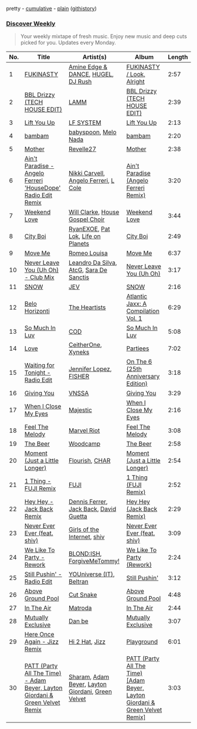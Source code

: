 pretty - [cumulative](/playlists/cumulative/Discover%20Weekly.md) - [plain](/playlists/plain/37i9dQZEVXcERLiUqU2pJX) ([githistory](https://github.githistory.xyz/vitokorn/spotify-playlist-archive/blob/master/playlists/plain/37i9dQZEVXcERLiUqU2pJX))
### [Discover Weekly](https://open.spotify.com/playlist/37i9dQZEVXcERLiUqU2pJX)

> Your weekly mixtape of fresh music. Enjoy new music and deep cuts picked for you. Updates every Monday.

| No. | Title | Artist(s) | Album | Length |
|---|---|---|---|---|
| 1 | [FUKINASTY](https://open.spotify.com/track/2fMAc4QZwcOOuE441dPpYD) | [Amine Edge & DANCE](https://open.spotify.com/artist/7si9pFZZlPdZPeOclH9vgm), [HUGEL](https://open.spotify.com/artist/5PlfkPxwCpRRWQJBxCa0By), [DJ Rush](https://open.spotify.com/artist/6gBmUpKvNYtnQTSLK5vwS5) | [FUKINASTY / Look, Alright](https://open.spotify.com/album/7cK9lEO7XG4JGq9eB4Lwla) | 2:57 |
| 2 | [BBL Drizzy (TECH HOUSE EDIT)](https://open.spotify.com/track/4DFnyUEPGYr6oEmTKaNnHy) | [LAMM](https://open.spotify.com/artist/5gCChtSG7VQERs0a5TUg9r) | [BBL Drizzy (TECH HOUSE EDIT)](https://open.spotify.com/album/6UhIrTuU9kt4nQL1tpT90n) | 2:39 |
| 3 | [Lift You Up](https://open.spotify.com/track/766OCy2QMl814sxiR1gl6v) | [LF SYSTEM](https://open.spotify.com/artist/0HxX6imltnNXJyQhu4nsiO) | [Lift You Up](https://open.spotify.com/album/1UtcVAhnTCM1eqnCVZLEaI) | 2:13 |
| 4 | [bambam](https://open.spotify.com/track/7dOd3rGQosCkUHptUv9kn0) | [babyspoon](https://open.spotify.com/artist/2az2WY6yVvN5tGd8zIjFdU), [Melo Nada](https://open.spotify.com/artist/7axOBN2EOcKsN9mRnvTKmI) | [bambam](https://open.spotify.com/album/1hxGyLiAe82fJnPiyBJOpZ) | 2:20 |
| 5 | [Mother](https://open.spotify.com/track/0t2j4TWXOB9aPfquUgC1hu) | [Revelle27](https://open.spotify.com/artist/3MtB9LTUuqKNrlIx4n7wG5) | [Mother](https://open.spotify.com/album/1Fw1yHZlDSiF5EitTIAJ2h) | 2:38 |
| 6 | [Ain't Paradise - Angelo Ferreri 'HouseDope' Radio Edit Remix](https://open.spotify.com/track/001Pe3iLFZ1maI1xHYgCeE) | [Nikki Carvell](https://open.spotify.com/artist/1Hr97Mjq8ukzQ4UX84WT20), [Angelo Ferreri](https://open.spotify.com/artist/3tT2XX9qEVivLCYGoqkRkZ), [L Cole](https://open.spotify.com/artist/6TpDj1VKdi138zLMxE0WwJ) | [Ain't Paradise (Angelo Ferreri Remix)](https://open.spotify.com/album/00FcmWR66IbJhdgjQhusIL) | 3:20 |
| 7 | [Weekend Love](https://open.spotify.com/track/1ZmgRaIKH95RpfP59UkkCS) | [Will Clarke](https://open.spotify.com/artist/1OmOdgwIzub8DYPxQYbbbi), [House Gospel Choir](https://open.spotify.com/artist/1ilcpQQeF5mmvfO682aDgJ) | [Weekend Love](https://open.spotify.com/album/5tVct9zbyZZUF50wb3rlpN) | 3:44 |
| 8 | [City Boi](https://open.spotify.com/track/5horrSxELZhp6lHVDzRX1e) | [RyanEXOE](https://open.spotify.com/artist/1LLGM4rx77cum05xXHwP1P), [Pat Lok](https://open.spotify.com/artist/3ZPRZDAAuBrvx1tsIjeFxh), [Life on Planets](https://open.spotify.com/artist/2EtksajEPOMDkyVKMZi1eO) | [City Boi](https://open.spotify.com/album/6mFA3RVp7DDXRGzggqcu2I) | 2:49 |
| 9 | [Move Me](https://open.spotify.com/track/3oEzwGKhyXVh0N8ch5GTxI) | [Romeo Louisa](https://open.spotify.com/artist/6goz1NVwiidLsj9fronpBg) | [Move Me](https://open.spotify.com/album/68Ow1XnclfqLjFw0MICKJY) | 6:37 |
| 10 | [Never Leave You (Uh Oh) - Club Mix](https://open.spotify.com/track/6vS4QHhODz5P779tfqIzB4) | [Leandro Da Silva](https://open.spotify.com/artist/5hCv8oMMxHb3FoHMGLN8Vx), [AtcG](https://open.spotify.com/artist/3ejR3scp9kP7ywaI0VHXYj), [Sara De Sanctis](https://open.spotify.com/artist/3oKKcd37PpjAdDqRuDzGwK) | [Never Leave You (Uh Oh)](https://open.spotify.com/album/1sssFgcui6LQhjkvTKwRUb) | 3:17 |
| 11 | [SNOW](https://open.spotify.com/track/3VoqAP2ro0jlFspXyITeGM) | [JEV](https://open.spotify.com/artist/6StZbL9v3UpuaMwIoq8fyW) | [SNOW](https://open.spotify.com/album/6v0MqshmQza1KIOiVZFjSU) | 2:16 |
| 12 | [Belo Horizonti](https://open.spotify.com/track/1VtUnsNbE8q8sQVJ12kgVl) | [The Heartists](https://open.spotify.com/artist/2JNB4cOIXdmE7IKvv5mHQx) | [Atlantic Jaxx: A Compilation Vol. 1](https://open.spotify.com/album/3jekA2v1r8RFKFVawPmd4V) | 6:29 |
| 13 | [So Much In Luv](https://open.spotify.com/track/0S3KYlFYsYC81BbzaOSGNR) | [COD](https://open.spotify.com/artist/6zxYW5BOzUs0JSq1rlo2dw) | [So Much In Luv](https://open.spotify.com/album/1wWh49SbjdnLrAsVDa4uPu) | 5:08 |
| 14 | [Love](https://open.spotify.com/track/3wijoDIXf8ciMdFy1pzRAL) | [CeitherOne](https://open.spotify.com/artist/7pakhNsmn1DXoYOBslkrRE), [Xyneks](https://open.spotify.com/artist/3Rl3BV0N0pCaorJL9H92Om) | [Partiees](https://open.spotify.com/album/2RIJH4yyKOUrkyqr9fqZRS) | 7:02 |
| 15 | [Waiting for Tonight - Radio Edit](https://open.spotify.com/track/3agnohIYmrDf6iJYoZfIdM) | [Jennifer Lopez](https://open.spotify.com/artist/2DlGxzQSjYe5N6G9nkYghR), [FISHER](https://open.spotify.com/artist/1VJ0briNOlXRtJUAzoUJdt) | [On The 6 (25th Anniversary Edition)](https://open.spotify.com/album/32QGCOgzomhSmTzSO4xyJ3) | 3:18 |
| 16 | [Giving You](https://open.spotify.com/track/5QcKkO89PDQH50Mh7W4pSr) | [VNSSA](https://open.spotify.com/artist/6fjbZ7zQBYEy3kvB5JL5PM) | [Giving You](https://open.spotify.com/album/3rSZJ1Z8oLbisX53IND80e) | 3:29 |
| 17 | [When I Close My Eyes](https://open.spotify.com/track/3KrpHx7OQimSAaFwvAKx8R) | [Majestic](https://open.spotify.com/artist/6QMABvTzixnxzsLYyhqRxI) | [When I Close My Eyes](https://open.spotify.com/album/3GuGgqIhptQEHVVFAzqSb9) | 2:16 |
| 18 | [Feel The Melody](https://open.spotify.com/track/0h3KozKnVu57iciuH3yz9x) | [Marvel Riot](https://open.spotify.com/artist/5cI4WAoXtZwW7uz55thjkZ) | [Feel The Melody](https://open.spotify.com/album/7hogMluuOpp0wZ3q2AXgDx) | 3:08 |
| 19 | [The Beer](https://open.spotify.com/track/5eCX23N01q0YBPfvjVQWGT) | [Woodcamp](https://open.spotify.com/artist/4X4OIDYqg755pwdswXUXb3) | [The Beer](https://open.spotify.com/album/10kpQWxExxgjVW07j6zZ03) | 2:58 |
| 20 | [Moment (Just a Little Longer)](https://open.spotify.com/track/2zOv8eprFsEOcXg9YXE2pN) | [Flourish](https://open.spotify.com/artist/5FyEVZanhJH5rwTLxKrmJ7), [CHAR](https://open.spotify.com/artist/2eoOPfVAXP5jraE3VEbWon) | [Moment (Just a Little Longer)](https://open.spotify.com/album/7Ak6gIYbRd86ovbxaTylXx) | 2:54 |
| 21 | [1 Thing - FUJI Remix](https://open.spotify.com/track/2Zn7kbrbuKE1pYjpLlKXxc) | [FUJI](https://open.spotify.com/artist/1bLbN6ZM0W53Te1ZwYCeNU) | [1 Thing (FUJI Remix)](https://open.spotify.com/album/79QvJM4TioYMVfGakwwobP) | 2:52 |
| 22 | [Hey Hey - Jack Back Remix](https://open.spotify.com/track/1MLxfMNuBOYnCbZDMhb1Zl) | [Dennis Ferrer](https://open.spotify.com/artist/0MGTHZpAGf7isSfw8yMIoi), [Jack Back](https://open.spotify.com/artist/4bXUaTjc7TQTvLqqCAlfYt), [David Guetta](https://open.spotify.com/artist/1Cs0zKBU1kc0i8ypK3B9ai) | [Hey Hey (Jack Back Remix)](https://open.spotify.com/album/28B0sfg0u9x74Z7gT6CLJD) | 2:29 |
| 23 | [Never Ever Ever (feat. shiv)](https://open.spotify.com/track/2dbnNetIFWLA7q7Fb9QcVk) | [Girls of the Internet](https://open.spotify.com/artist/5tGmvKTFVL9bGZTxtvopHE), [shiv](https://open.spotify.com/artist/5rxxzsO9zojzg0FfWVmIv7) | [Never Ever Ever (feat. shiv)](https://open.spotify.com/album/31lcP0CvJaiFST2fvuyuOH) | 3:09 |
| 24 | [We Like To Party - Rework](https://open.spotify.com/track/4SPFAQb1lkCOOcPsKdi80J) | [BLOND:ISH](https://open.spotify.com/artist/6zsJjoCtL1WByG0VsuFWzR), [ForgiveMeTommy!](https://open.spotify.com/artist/55gwBuz7mELCtvJDIVHQOA) | [We Like To Party (Rework)](https://open.spotify.com/album/7gafiaoKORqaJ3VwYw8UAu) | 2:24 |
| 25 | [Still Pushin' - Radio Edit](https://open.spotify.com/track/3OBUo6PrzYAxkudyLNryFV) | [YOUniverse (IT)](https://open.spotify.com/artist/3q3smKL7PiVd9oFRPvB7Ii), [Beltran](https://open.spotify.com/artist/1jgSqmZTBltb5O2L7ErmEP) | [Still Pushin'](https://open.spotify.com/album/5XkhKswrwGVMQB6izwSj4W) | 3:12 |
| 26 | [Above Ground Pool](https://open.spotify.com/track/1nCWLPCr4ApiroIwGc2iPi) | [Cut Snake](https://open.spotify.com/artist/5z7jsdhxqvsOxzZxfVF236) | [Above Ground Pool](https://open.spotify.com/album/1hh2TP62m29fkwFLeS3KEN) | 4:48 |
| 27 | [In The Air](https://open.spotify.com/track/1d6drNGnLw63kP9Bm8aQtz) | [Matroda](https://open.spotify.com/artist/45lcbTsX07JWzmTIjcdyBz) | [In The Air](https://open.spotify.com/album/4JHdM4BYdqOJGGw12t1bzX) | 2:44 |
| 28 | [Mutually Exclusive](https://open.spotify.com/track/4Z0lNl33lyqGPu1p6HsAun) | [Dan be](https://open.spotify.com/artist/7fLE3YVL4L4KWxAFU0EyGL) | [Mutually Exclusive](https://open.spotify.com/album/0IHHSEBwmKdmSwn2tjRmwR) | 3:07 |
| 29 | [Here Once Again - Jizz Remix](https://open.spotify.com/track/1l9Soi3wFOB50mjm8J9mIi) | [Hi 2 Hat](https://open.spotify.com/artist/6qT0fIXJ9KayZX5PGjDufG), [Jizz](https://open.spotify.com/artist/74VBh3o2WAWbQjsQrle0Ab) | [Playground](https://open.spotify.com/album/4VlPgJWRRVPg9MbZFVlvCS) | 6:01 |
| 30 | [PATT (Party All The Time) - Adam Beyer, Layton Giordani & Green Velvet Remix](https://open.spotify.com/track/6DFHSmlrZLDZnXV5kTTMF6) | [Sharam](https://open.spotify.com/artist/7rVEQZBDtYmToQaYOQJCm2), [Adam Beyer](https://open.spotify.com/artist/1btv9qmIpbp7q1ixCYNdHu), [Layton Giordani](https://open.spotify.com/artist/7mC3RkNNTV6p2j9w4F8Ip4), [Green Velvet](https://open.spotify.com/artist/3ABaec4jjl95VqmG1iD4k2) | [PATT (Party All The Time) [Adam Beyer, Layton Giordani & Green Velvet Remix]](https://open.spotify.com/album/5GqWIHTVjceZXGpzIc1a2J) | 3:03 |